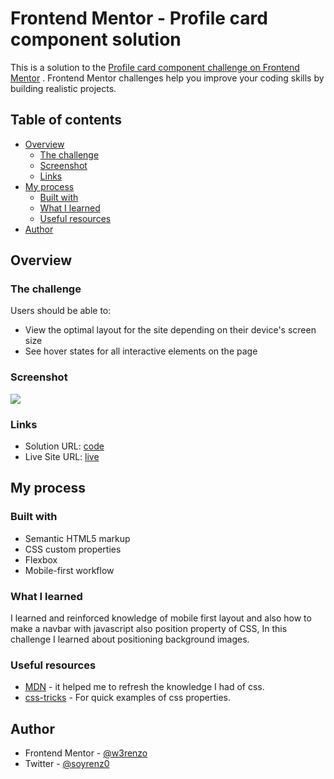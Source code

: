 # Frontend Mentor - Profile card component solution

This is a solution to
the [Profile card component challenge on Frontend Mentor](https://www.frontendmentor.io/challenges/profile-card-component-cfArpWshJ)
. Frontend Mentor challenges help you improve your coding skills by building realistic projects.

## Table of contents

- [Overview](#overview)
    - [The challenge](#the-challenge)
    - [Screenshot](#screenshot)
    - [Links](#links)
- [My process](#my-process)
    - [Built with](#built-with)
    - [What I learned](#what-i-learned)
    - [Useful resources](#useful-resources)
- [Author](#author)

## Overview

### The challenge

Users should be able to:

- View the optimal layout for the site depending on their device's screen size
- See hover states for all interactive elements on the page

### Screenshot

![](https://res.cloudinary.com/turbopila/image/upload/v1617318827/2021-04-01-20-12-profile-card-challenge-one.vercel.app_cxglox.png)

### Links

- Solution URL: [code](https://github.com/soyrenzo/FrontendMentor-Challenges/tree/main/Profile-Card)
- Live Site URL: [live](https://profile-card-challenge-one.vercel.app/)

## My process

### Built with

- Semantic HTML5 markup
- CSS custom properties
- Flexbox
- Mobile-first workflow

### What I learned

I learned and reinforced knowledge of mobile first layout and also how to make a navbar with javascript also position
property of CSS, In this challenge I learned about positioning background images.

### Useful resources

- [MDN](https://developer.mozilla.org/en-US/docs/Web/CSS) - it helped me to refresh the knowledge I had of css.
- [css-tricks](https://css-tricks.com/) - For quick examples of css properties.

## Author

- Frontend Mentor - [@w3renzo](https://www.frontendmentor.io/profile/w3renzo)
- Twitter - [@soyrenz0](https://www.twitter.com/soyrenz0)
